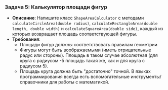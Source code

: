 ### Задача 5: **Калькулятор площади фигур**
- **Описание**: Напишите класс `ShapeAreaCalculator` с методами `calculateCircleArea(double radius)`, `calculateRectangleArea(double length, double width)` и `calculateSquareArea(double side)`, каждый из которых возвращает площадь соответствующей фигуры.
- **Требования**:
    - Площади фигур должны соответствовать правилам геометрии
    - Фигуры могут быть воображаемыми (иметь отрицательные радус или стороны). Площадь в таком случае абсолютная (для круга с радиусом -5 площадь такая же, как и для круга с радиусом 5).
    - Площадь круга должна быть "достаточно" точной. В языках программирования всегда есть вспомогательные инструменты/справочники для работы с математикой.